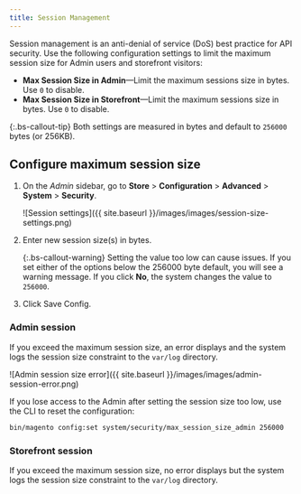 ```yaml
---
title: Session Management
---
```


Session management is an anti-denial of service (DoS) best practice for API security. Use the following configuration settings to limit the maximum session size for Admin users and storefront visitors:

*  **Max Session Size in Admin**—Limit the maximum sessions size in bytes. Use `0` to disable.
*  **Max Session Size in Storefront**—Limit the maximum sessions size in bytes. Use `0` to disable.

{:.bs-callout-tip}
Both settings are measured in bytes and default to `256000` bytes (or 256KB).

## Configure maximum session size

1. On the _Admin_ sidebar, go to **Store** > **Configuration** > **Advanced** > **System** > **Security**.

   ![Session settings]({{ site.baseurl }}/images/images/session-size-settings.png)

1. Enter new session size(s) in bytes.

   {:.bs-callout-warning}
   Setting the value too low can cause issues. If you set either of the options below the 256000 byte default, you will see a warning message. If you click **No**, the system changes the value to `256000`.

1. Click <span class="btn">Save Config</span>.

### Admin session

If you exceed the maximum session size, an error displays and the system logs the session size constraint to the `var/log` directory.

![Admin session size error]({{ site.baseurl }}/images/images/admin-session-error.png)

If you lose access to the Admin after setting the session size too low, use the CLI to reset the configuration:

```bash
bin/magento config:set system/security/max_session_size_admin 256000
```

### Storefront session

If you exceed the maximum session size, no error displays but the system logs the session size constraint to the `var/log` directory.